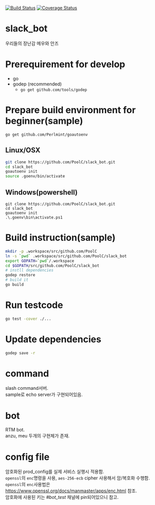[![Build Status](https://travis-ci.org/PoolC/slack_bot.svg)](https://travis-ci.org/PoolC/slack_bot)
[![Coverage Status](https://coveralls.io/repos/PoolC/slack_bot/badge.svg?branch=master&service=github)](https://coveralls.io/github/PoolC/slack_bot?branch=master)
# slack_bot
우리들의 장난감 메우와 안즈

# Prerequirement for develop
- go
- godep (recommended)
  - `go get github.com/tools/godep`

# Prepare build environment for beginner(sample)
`go get github.com/Perlmint/goautoenv`

## Linux/OSX
```bash
git clone https://github.com/PoolC/slack_bot.git
cd slack_bot
goautoenv init
source .goenv/bin/activate
```
## Windows(powershell)
```
git clone https://github.com/PoolC/slack_bot.git
cd slack_bot
goautoenv init
.\.goenv\bin\activate.ps1
```

# Build instruction(sample)
```bash
mkdir -p .workspace/src/github.com/PoolC
ln -s `pwd` .workspace/src/github.com/PoolC/slack_bot
export GOPATH=`pwd`/.workspace
cd $GOPATH/src/github.com/PoolC/slack_bot
# instll dependencies
godep restore
# build it
go build
```

# Run testcode
```bash
go test -cover ./...
```

# Update dependencies
```bash
godep save -r
```

# command
slash command서버.  
sample로 echo server가 구현되어있음.

# bot
RTM bot.  
anzu, meu 두개의 구현체가 존재. 

# config file
암호화된 prod_config를 실제 서비스 실행시 적용함.  
`openssl`의 `enc`명령을 사용, `aes-256-ecb` cipher 사용해서 암/복호화 수행함.  
`openssl`의 `enc`사용법은 https://www.openssl.org/docs/manmaster/apps/enc.html 참조.  
암호화에 사용된 키는 *#bot_test* 채널에 pin되어있으니 참고.

